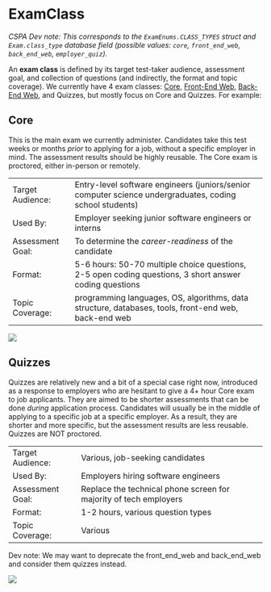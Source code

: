 # ExamClass

*CSPA Dev note: This corresponds to the `ExamEnums.CLASS_TYPES` struct and `Exam.class_type` database field (possible values: `core`, `front_end_web`, `back_end_web`, `employer_quiz`).*

An **exam class** is defined by its target test-taker audience, assessment goal, and collection of questions (and indirectly, the format and topic coverage).  We currently have 4 exam classes: [Core](https://cspa.io/about/exams#core), [Front-End Web](https://cspa.io/about/exams#front_end_web), [Back-End Web](https://cspa.io/about/exams#back_end_web), and Quizzes, but mostly focus on Core and Quizzes.  For example:

## Core

This is the main exam we currently administer.  Candidates take this test weeks or months *prior* to applying for a job, without a specific employer in mind.  The assessment results should be highly reusable.  The Core exam is proctored, either in-person or remotely.

| | |
|--|--|
| Target Audience: | Entry-level software engineers (juniors/senior computer science undergraduates, coding school students) |
| Used By: | Employer seeking junior software engineers or interns |
| Assessment Goal: | To determine the *career-readiness* of the candidate |
| Format: | 5-6 hours: 50-70 multiple choice questions, 2-5 open coding questions, 3 short answer coding questions | 
|Topic Coverage: | programming languages, OS, algorithms, data structure, databases, tools, front-end web, back-end web |

<img src="https://user-images.githubusercontent.com/2087689/51347265-73917b80-1a54-11e9-9b31-d4b472f46a27.png" />


## Quizzes

Quizzes are relatively new and a bit of a special case right now, introduced as a response to employers who are hesitant to give a 4+ hour Core exam to job applicants.  They are aimed to be shorter assessments that can be done *during* application process.  Candidates will usually be in the middle of applying to a specific job at a specific employer.  As a result, they are shorter and more specific, but the assessment results are less reusable.  Quizzes are NOT proctored.

| | |
|--|--|
| Target Audience: | Various, job-seeking candidates |
| Used By: | Employers hiring software engineers |
| Assessment Goal: | Replace the technical phone screen for majority of tech employers |
| Format: | 1-2 hours, various question types | 
| Topic Coverage: | Various |

Dev note: We may want to deprecate the front_end_web and back_end_web and consider them quizzes instead.

<img src="https://user-images.githubusercontent.com/2087689/51293601-83fa1580-19c4-11e9-8511-3c012e478ca7.png" />

